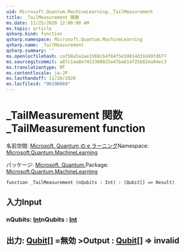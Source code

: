 ```yaml
---
uid: Microsoft.Quantum.MachineLearning._TailMeasurement
title: _TailMeasurement 関数
ms.date: 11/25/2020 12:00:00 AM
ms.topic: article
qsharp.kind: function
qsharp.namespace: Microsoft.Quantum.MachineLearning
qsharp.name: _TailMeasurement
qsharp.summary: ''
ms.openlocfilehash: caf58a5a1ae1568cb4f84f5e59814d31d49fdb77
ms.sourcegitcommit: a87c1aa8e7453360025e47ba614f25b02ea84ec3
ms.translationtype: MT
ms.contentlocale: ja-JP
ms.lasthandoff: 11/26/2020
ms.locfileid: "96196669"
---
```

# <a name="_tailmeasurement-function"></a><span data-ttu-id="a2e09-102">_TailMeasurement 関数</span><span class="sxs-lookup"><span data-stu-id="a2e09-102">_TailMeasurement function</span></span>

<span data-ttu-id="a2e09-103">名前空間: [Microsoft. Quantum の e ラーニング](xref:Microsoft.Quantum.MachineLearning)</span><span class="sxs-lookup"><span data-stu-id="a2e09-103">Namespace: [Microsoft.Quantum.MachineLearning](xref:Microsoft.Quantum.MachineLearning)</span></span>

<span data-ttu-id="a2e09-104">パッケージ: [Microsoft. Quantum.](https://nuget.org/packages/Microsoft.Quantum.MachineLearning)</span><span class="sxs-lookup"><span data-stu-id="a2e09-104">Package: [Microsoft.Quantum.MachineLearning](https://nuget.org/packages/Microsoft.Quantum.MachineLearning)</span></span>




```qsharp
function _TailMeasurement (nQubits : Int) : (Qubit[] => Result)
```


## <a name="input"></a><span data-ttu-id="a2e09-105">入力</span><span class="sxs-lookup"><span data-stu-id="a2e09-105">Input</span></span>

### <a name="nqubits--int"></a><span data-ttu-id="a2e09-106">nQubits: [Int](xref:microsoft.quantum.lang-ref.int)</span><span class="sxs-lookup"><span data-stu-id="a2e09-106">nQubits : [Int](xref:microsoft.quantum.lang-ref.int)</span></span>





## <a name="output--qubit--__invalidresult__"></a><span data-ttu-id="a2e09-107">出力: [Qubit](xref:microsoft.quantum.lang-ref.qubit)[] =__無効 <Result>__></span><span class="sxs-lookup"><span data-stu-id="a2e09-107">Output : [Qubit](xref:microsoft.quantum.lang-ref.qubit)[] => __invalid<Result>__</span></span> 

